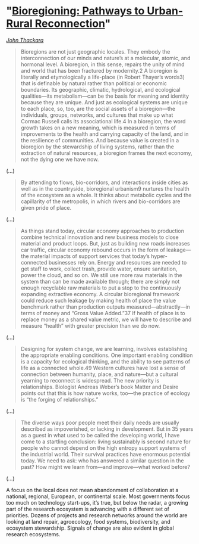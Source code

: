 # "[Bioregioning: Pathways to Urban-Rural Reconnection](https://www.sciencedirect.com/science/article/pii/S2405872619300012)"

_[John Thackara](https://http://thackara.com/)_

> Bioregions are not just geographic locales. They embody the interconnection of our minds and nature’s at a molecular, atomic, and hormonal level. A bioregion, in this sense, repairs the unity of mind and world that has been fractured by modernity.2 A bioregion is literally and etymologically a life-place (in Robert Thayer’s words3) that is definable by natural rather than political or economic boundaries. Its geographic, climatic, hydrological, and ecological qualities—its metabolism—can be the basis for meaning and identity because they are unique. And just as ecological systems are unique to each place, so, too, are the social assets of a bioregion—the individuals, groups, networks, and cultures that make up what Cormac Russell calls its associational life.4 In a bioregion, the word growth takes on a new meaning, which is measured in terms of improvements to the health and carrying capacity of the land, and in the resilience of communities. And because value is created in a bioregion by the stewardship of living systems, rather than the extraction of natural resources, a bioregion frames the next economy, not the dying one we have now.

(...)

> By attending to flows, bio-corridors, and interactions inside cities as well as in the countryside, bioregional urbanism9 nurtures the health of the ecosystem as a whole. It thinks about metabolic cycles and the capillarity of the metropolis, in which rivers and bio-corridors are given pride of place.

(...)

> As things stand today, circular economy approaches to production combine technical innovation and new business models to close material and product loops. But, just as building new roads increases car traffic, circular economy rebound occurs in the form of leakage—the material impacts of support services that today’s hyper-connected businesses rely on. Energy and resources are needed to get staff to work, collect trash, provide water, ensure sanitation, power the cloud, and so on. We still use more raw materials in the system than can be made available through; there are simply not enough recyclable raw materials to put a stop to the continuously expanding extractive economy.
> A circular bioregional framework could reduce such leakage by making health of place the value benchmark rather than production outputs measured—abstractly—in terms of money and “Gross Value Added.”37 If health of place is to replace money as a shared value metric, we will have to describe and measure “health” with greater precision than we do now. 

(...)

> Designing for system change, we are learning, involves establishing the appropriate enabling conditions. One important enabling condition is a capacity for ecological thinking, and the ability to see patterns of life as a connected whole.49 Western cultures have lost a sense of connection between humanity, place, and nature—but a cultural yearning to reconnect is widespread. The new priority is relationships. Biologist Andreas Weber’s book Matter and Desire points out that this is how nature works, too—the practice of ecology is “the forging of relationships.”

(...)

> The diverse ways poor people meet their daily needs are usually described as impoverished, or lacking in development. But in 35 years as a guest in what used to be called the developing world, I have come to a startling conclusion: living sustainably is second nature for people who cannot depend on the high entropy support systems of the industrial world. Their survival practices have enormous potential today. We need to ask: who has answered a similar question in the past? How might we learn from—and improve—what worked before?

(...)

A focus on the local does not mean abandonment of collaboration at a national, regional, European, or continental scale. Most governments focus too much on technology start-ups, it’s true, but below the radar, a growing part of the research ecosystem is advancing with a different set of priorities. Dozens of projects and research networks around the world are looking at land repair, agroecology, food systems, biodiversity, and ecosystem stewardship. Signals of change are also evident in global research ecosystems.
